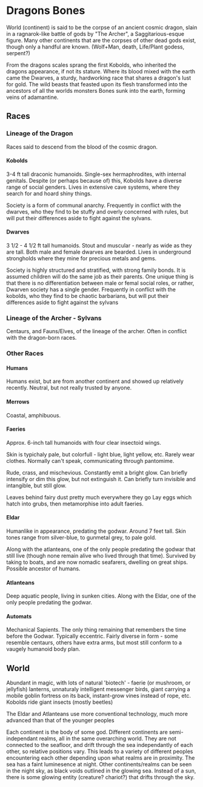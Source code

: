 # Dragons Bones

World (continent) is said to be the corpse of an ancient cosmic dragon, slain in a ragnarok-like battle of gods by "The Archer", a Saggitarious-esque figure.
Many other continents that are the corpses of other dead gods exist, though only a handful are known. (Wolf+Man, death, Life/Plant godess, serpent?)

From the dragons scales sprang the first Kobolds, who inherited the dragons appearance, if not its stature.
Where its blood mixed with the earth came the Dwarves, a sturdy, hardworking race that shares a dragon's lust for gold.
The wild beasts that feasted upon its flesh transformed into the ancestors of all the worlds monsters
Bones sunk into the earth, forming veins of adamantine.

## Races

### Lineage of the Dragon

Races said to descend from the blood of the cosmic dragon.

#### Kobolds

3-4 ft tall draconic humanoids.
Single-sex hermaphrodites, with internal genitals. Despite (or perhaps because of) this, Kobolds have a diverse range of social genders.
Lives in extensive cave systems, where they search for and hoard shiny things.

Society is a form of communal anarchy.
Frequently in conflict with the dwarves, who they find to be stuffy and overly concerned with rules, but will put their differences aside to fight against the sylvans.

#### Dwarves
3 1/2 - 4 1/2 ft tall humanoids. Stout and muscular - nearly as wide as they are tall. Both male and female dwarves are bearded.
Lives in underground strongholds where they mine for precious metals and gems.

Society is highly structured and stratified, with strong family bonds. It is assumed children will do the same job as their parents.
One unique thing is that there is no differentiation between male or femal social roles, or rather, Dwarven society has a single gender.
Frequently in conflict with the kobolds, who they find to be chaotic barbarians, but will put their differences aside to fight against the sylvans

### Lineage of the Archer - Sylvans
Centaurs, and Fauns/Elves, of the lineage of the archer. Often in conflict with the dragon-born races.

### Other Races

#### Humans

Humans exist, but are from another continent and showed up relatively recently. Neutral, but not really trusted by anyone.


#### Merrows

Coastal, amphibuous.


#### Faeries

Approx. 6-inch tall humanoids with four clear insectoid wings.

Skin is typichaly pale, but colorfull - light blue, light yellow, etc.
Rarely wear clothes. Normally can't speak, communicating through pantomime.

Rude, crass, and mischevious.
Constantly emit a bright glow. Can briefly intensify or dim this glow, but not extinguish it.
Can briefly turn invisible and intangible, but still glow.

Leaves behind fairy dust pretty much everywhere they go
Lay eggs which hatch into grubs, then metamorphise into adult faeries.

#### Eldar

Humanlike in appearance, predating the godwar. Around 7 feet tall. Skin tones range from silver-blue, to gunmetal grey, to pale gold.

Along with the atlanteans, one of the only people predating the godwar that still live (though none remain alive who lived through that time). 
Survived by taking to boats, and are now nomadic seafarers, dwelling on great ships.
Possible ancestor of humans.

#### Atlanteans

Deep aquatic people, living in sunken cities. Along with the Eldar, one of the only people predating the godwar.

#### Automats
Mechanical Sapients. The only thing remaining that remembers the time before the Godwar. Typically eccentric.
Fairly diverse in form - some resemble centaurs, others have extra arms, but most still conform to a vaugely humanoid body plan.


## World

Abundant in magic, with lots of natural 'biotech' - faerie (or mushroom, or jellyfish) lanterns, unnaturaly intelligent messenger birds, giant carrying a mobile goblin fortress on its back, instant-grow vines instead of rope, etc.
Kobolds ride giant insects (mostly beetles)

The Eldar and Atlanteans use more conventional technology, much more advanced than that of the younger peoples


Each continent is the body of some god.
Different continents are semi-independant realms, all in the same overarching world.
They are not connected to the seafloor, and drift through the sea independantly of each other, so relative positions vary.
This leads to a variety of different peoples encountering each other depending upon what realms are in proximity.
The sea has a faint luminesence at night.
Other continents/realms can be seen in the night sky, as black voids outlined in the glowing sea.
Instead of a sun, there is some glowing entity (creature? chariot?) that drifts through the sky.


